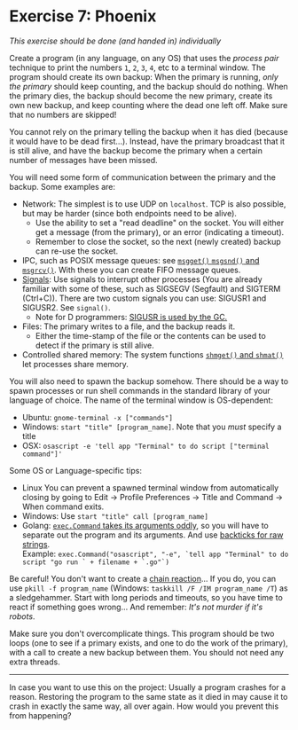 Exercise 7: Phoenix
===================

*This exercise should be done (and handed in) individually*

Create a program (in any language, on any OS) that uses the *process pair* technique to print the numbers `1`, `2`, `3`, `4`, etc to a terminal window. The program should create its own backup: When the primary is running, *only the primary* should keep counting, and the backup should do nothing. When the primary dies, the backup should become the new primary, create its own new backup, and keep counting where the dead one left off. Make sure that no numbers are skipped!

You cannot rely on the primary telling the backup when it has died (because it would have to be dead first...). Instead, have the primary broadcast that it is still alive, and have the backup become the primary when a certain number of messages have been missed.

You will need some form of communication between the primary and the backup. Some examples are:
 - Network: The simplest is to use UDP on `localhost`. TCP is also possible, but may be harder (since both endpoints need to be alive).
   - Use the ability to set a "read deadline" on the socket. You will either get a message (from the primary), or an error (indicating a timeout).
   - Remember to close the socket, so the next (newly created) backup can re-use the socket.
 - IPC, such as POSIX message queues: see [`msgget()` `msgsnd()` and `msgrcv()`](http://pubs.opengroup.org/onlinepubs/7990989775/xsh/sysmsg.h.html). With these you can create FIFO message queues.
 - [Signals](http://pubs.opengroup.org/onlinepubs/7990989775/xsh/signal.h.html): Use signals to interrupt other processes (You are already familiar with some of these, such as SIGSEGV (Segfault) and SIGTERM (Ctrl+C)). There are two custom signals you can use: SIGUSR1 and SIGUSR2. See `signal()`.
   - Note for D programmers: [SIGUSR is used by the GC.](http://dlang.org/phobos/core_memory.html)
 - Files: The primary writes to a file, and the backup reads it.
   - Either the time-stamp of the file or the contents can be used to detect if the primary is still alive.
 - Controlled shared memory: The system functions [`shmget()` and `shmat()`](http://pubs.opengroup.org/onlinepubs/7990989775/xsh/sysshm.h.html) let processes share memory.

You will also need to spawn the backup somehow. There should be a way to spawn processes or run shell commands in the standard library of your language of choice. The name of the terminal window is OS-dependent:
 - Ubuntu: `gnome-terminal -x ["commands"]`
 - Windows: `start "title" [program_name]`. Note that you _must_ specify a title
 - OSX: `osascript -e 'tell app "Terminal" to do script ["terminal command"]'`
 
Some OS or Language-specific tips:
 - Linux  You can prevent a spawned terminal window from automatically closing by going to Edit -> Profile Preferences -> Title and Command -> When command exits. 
 - Windows: Use `start "title" call [program_name]`
 - Golang: [`exec.Command` takes its arguments oddly](https://golang.org/pkg/os/exec/#Command), so you will have to separate out the program and its arguments. And use [backticks for raw strings](https://golang.org/ref/spec#String_literals).  
   Example: ``exec.Command("osascript", "-e", `tell app "Terminal" to do script "go run ` + filename + `.go"`)``

Be careful! You don't want to create a [chain reaction](http://en.wikipedia.org/wiki/Fork_bomb)... If you do, you can use `pkill -f program_name` (Windows: `taskkill /F /IM program_name /T`) as a sledgehammer. Start with long periods and timeouts, so you have time to react if something goes wrong... And remember: *It's not murder if it's robots*.

Make sure you don't overcomplicate things. This program should be two loops (one to see if a primary exists, and one to do the work of the primary), with a call to create a new backup between them. You should not need any extra threads.

---

In case you want to use this on the project: Usually a program crashes for a reason. Restoring the program to the same state as it died in may cause it to crash in exactly the same way, all over again. How would you prevent this from happening?
